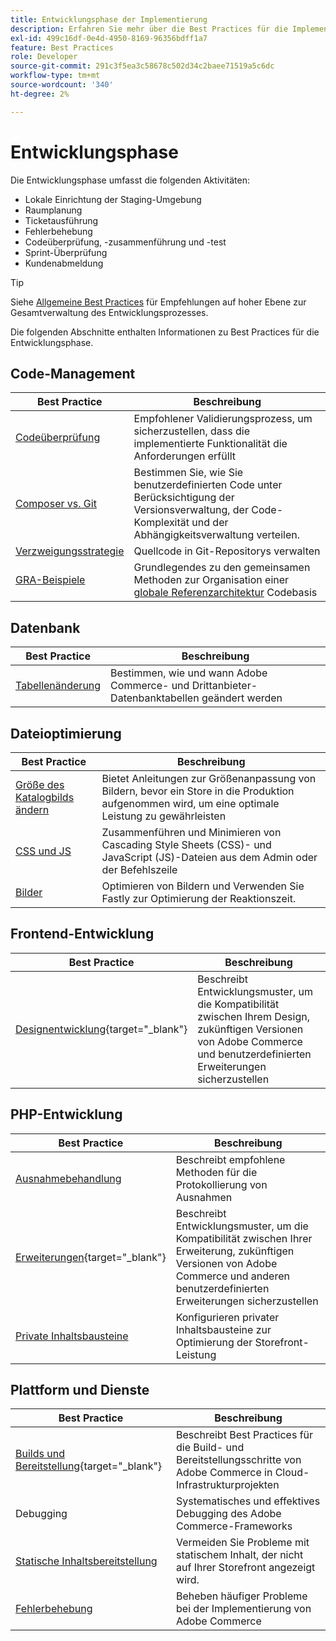 ```yaml
---
title: Entwicklungsphase der Implementierung
description: Erfahren Sie mehr über die Best Practices für die Implementierung in der Entwicklungsphase von Adobe Commerce-Projekten.
exl-id: 499c16df-0e4d-4950-8169-96356bdff1a7
feature: Best Practices
role: Developer
source-git-commit: 291c3f5ea3c58678c502d34c2baee71519a5c6dc
workflow-type: tm+mt
source-wordcount: '340'
ht-degree: 2%

---
```



# Entwicklungsphase

Die Entwicklungsphase umfasst die folgenden Aktivitäten:

- Lokale Einrichtung der Staging-Umgebung
- Raumplanung
- Ticketausführung
- Fehlerbehebung
- Codeüberprüfung, -zusammenführung und -test
- Sprint-Überprüfung
- Kundenabmeldung

>[!TIP]
>
>Siehe [Allgemeine Best Practices](general.md) für Empfehlungen auf hoher Ebene zur Gesamtverwaltung des Entwicklungsprozesses.

Die folgenden Abschnitte enthalten Informationen zu Best Practices für die Entwicklungsphase.

## Code-Management

| Best Practice | Beschreibung |
|-----------------------------------------------------------------|--------------------------------------------------------------------------------------------------------------------------------------|
| [Codeüberprüfung](code-review.md) | Empfohlener Validierungsprozess, um sicherzustellen, dass die implementierte Funktionalität die Anforderungen erfüllt |
| [Composer vs. Git](code-management.md) | Bestimmen Sie, wie Sie benutzerdefinierten Code unter Berücksichtigung der Versionsverwaltung, der Code-Komplexität und der Abhängigkeitsverwaltung verteilen. |
| [Verzweigungsstrategie](git-branching.md) | Quellcode in Git-Repositorys verwalten |
| [GRA-Beispiele](../../architecture/global-reference/examples.md) | Grundlegendes zu den gemeinsamen Methoden zur Organisation einer [globale Referenzarchitektur](../../architecture/global-reference/overview.md) Codebasis |

## Datenbank

| Best Practice | Beschreibung |
|----------------------------------------------------------------|---------------------------------------------------------------------------------|
| [Tabellenänderung](modifying-core-and-third-party-tables.md) | Bestimmen, wie und wann Adobe Commerce- und Drittanbieter-Datenbanktabellen geändert werden |

## Dateioptimierung

| Best Practice | Beschreibung |
|-----------------------------------------------------|----------------------------------------------------------------------------------------------------------------|
| [Größe des Katalogbilds ändern](catalog-image-resizing.md) | Bietet Anleitungen zur Größenanpassung von Bildern, bevor ein Store in die Produktion aufgenommen wird, um eine optimale Leistung zu gewährleisten |
| [CSS und JS](optimize-css-js-files.md) | Zusammenführen und Minimieren von Cascading Style Sheets (CSS)- und JavaScript (JS)-Dateien aus dem Admin oder der Befehlszeile |
| [Bilder](image-optimization.md) | Optimieren von Bildern und Verwenden Sie Fastly zur Optimierung der Reaktionszeit. |

## Frontend-Entwicklung

| Best Practice | Beschreibung |
|----------------------------------------------------------------------------------------------------------------|------------------------------------------------------------------------------------------------------------------------------------------|
| [Designentwicklung](https://developer.adobe.com/commerce/frontend-core/guide/best-practices/){target="_blank"} | Beschreibt Entwicklungsmuster, um die Kompatibilität zwischen Ihrem Design, zukünftigen Versionen von Adobe Commerce und benutzerdefinierten Erweiterungen sicherzustellen |

## PHP-Entwicklung

| Best Practice | Beschreibung |
|-----------------------------------------------------------------------------------------|---------------------------------------------------------------------------------------------------------------------------------------------------|
| [Ausnahmebehandlung](exception-handling.md) | Beschreibt empfohlene Methoden für die Protokollierung von Ausnahmen |
| [Erweiterungen](https://developer.adobe.com/commerce/php/best-practices/){target="_blank"} | Beschreibt Entwicklungsmuster, um die Kompatibilität zwischen Ihrer Erweiterung, zukünftigen Versionen von Adobe Commerce und anderen benutzerdefinierten Erweiterungen sicherzustellen |
| [Private Inhaltsbausteine](private-content-block-configuration.md) | Konfigurieren privater Inhaltsbausteine zur Optimierung der Storefront-Leistung |

## Plattform und Dienste

| Best Practice | Beschreibung |
|--------------------------------------------------------------------------------------------------------------------------------------------------------|-------------------------------------------------------------------------------------------------------------|
| [Builds und Bereitstellung](https://experienceleague.adobe.com/docs/commerce-cloud-service/user-guide/develop/deploy/best-practices.html){target="_blank"} | Beschreibt Best Practices für die Build- und Bereitstellungsschritte von Adobe Commerce in Cloud-Infrastrukturprojekten |
| Debugging | Systematisches und effektives Debugging des Adobe Commerce-Frameworks |
| [Statische Inhaltsbereitstellung](static-content-deployment.md) | Vermeiden Sie Probleme mit statischem Inhalt, der nicht auf Ihrer Storefront angezeigt wird. |
| [Fehlerbehebung](troubleshooting.md) | Beheben häufiger Probleme bei der Implementierung von Adobe Commerce |
